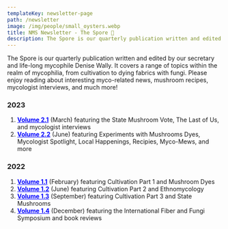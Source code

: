 ```yaml
---
templateKey: newsletter-page
path: /newsletter
image: /img/people/small_oysters.webp
title: NMS Newsletter - The Spore 🍄
description: The Spore is our quarterly publication written and edited by our secretary and life-long mycophile Denise Wally. It covers a range of topics within the realm of mycophilia, from cultivation to dying fabrics with fungi. Please enjoy reading about interesting myco-related news, mushroom recipes, mycologist interviews, and much more!
---
```

The Spore is our quarterly publication written and edited by our secretary and life-long mycophile Denise Wally. It covers a range of topics within the realm of mycophilia, from cultivation to dying fabrics with fungi. Please enjoy reading about interesting myco-related news, mushroom recipes, mycologist interviews, and much more!

### 2023
1. <a style="color:blue; font-weight:bold" target="_blank" href="https://drive.google.com/file/d/1REaGiskfCwKLg1LkVFw0rekvYA3N44Xc/view?usp=drivesdk">Volume 2.1</a> (March) featuring the State Mushroom Vote, The Last of Us, and mycologist interviews
1. <a style="color:blue; font-weight:bold" target="_blank" href="https://drive.google.com/file/d/1E-HyH8r1xm4PT9TThRdU2W22DTcbVXcd/view?usp=sharing">Volume 2.2</a> (June) featuring Experiments with Mushrooms Dyes, Mycologist Spotlight, Local Happenings, Recipies, Myco-Mews, and more

### 2022
1. <a style="color:blue; font-weight:bold" target="_blank" href="https://drive.google.com/file/d/1JvIxyqDdxIu_xxzpnOUjw0eDZ3yvqiSy/view?usp=share_link">Volume 1.1</a> (February) featuring Cultivation Part 1 and Mushroom Dyes
1. <a style="color:blue; font-weight:bold" target="_blank" href="https://drive.google.com/file/d/1LfoUQ_bPxgbiHlxZoo9r_vtaNLK2DHu4/view?usp=share_link">Volume 1.2</a> (June) featuring Cultivation Part 2 and Ethnomycology
1. <a style="color:blue; font-weight:bold" target="_blank" href="https://drive.google.com/file/d/1jbEEvKkWsf022S0Swv2j1Ruh7VnDXgo-/view?usp=share_link">Volume 1.3</a> (September) featuring Cultivation Part 3 and State Mushrooms
1. <a style="color:blue; font-weight:bold" target="_blank" href="https://drive.google.com/file/d/1tY7_vPkP2bnyusNRJ8UEue8HKYnA4j6-/view?usp=share_link">Volume 1.4</a> (December) featuring the International Fiber and Fungi Symposium and book reviews